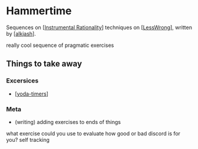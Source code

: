 # Hammertime

Sequences on [[Instrumental Rationality]] techniques on [[LessWrong]], written by [[alkjash]].

really cool sequence of pragmatic exercises

## Things to take away

### Excersices
- [[yoda-timers]]
### Meta
- (writing) adding exercises to ends of things

what exercise could you use to evaluate how good or bad discord is for you?
self tracking

[//begin]: # "Autogenerated link references for markdown compatibility"
[Instrumental Rationality]: instrumental-rationality "Instrumental Rationality"
[LessWrong]: LessWrong "LessWrong"
[alkjash]: alkjash "Alkjash"
[yoda-timers]: yoda-timers "Yoda Timers"
[//end]: # "Autogenerated link references"